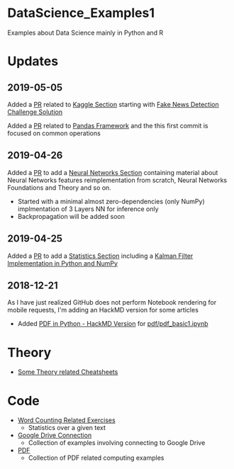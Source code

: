 
# DataScience_Examples1

Examples about Data Science mainly in Python and R 

# Updates 

## 2019-05-05 

Added a [PR](https://github.com/NicolaBernini/DataScience_Examples1/pull/7) related to [Kaggle Section](https://github.com/NicolaBernini/DataScience_Examples1/tree/master/kaggle) starting with [Fake News Detection Challenge Solution](https://www.kaggle.com/nicolabernini/fakenewschallenge-solution1) 

Added a [PR](https://github.com/NicolaBernini/DataScience_Examples1/pull/6) related to [Pandas Framework](https://github.com/NicolaBernini/DataScience_Examples1/tree/master/framework/pandas) and the this first commit is focused on common operations 

## 2019-04-26 

Added a [PR](https://github.com/NicolaBernini/DataScience_Examples1/pull/5) to add a [Neural Networks Section](https://github.com/NicolaBernini/DataScience_Examples1/tree/neural_networks_exercise_20190426_1832_1/neural_networks) containing material about Neural Networks features reimplementation from scratch, Neural Networks Foundations and Theory and so on. 
- Started with a minimal almost zero-dependencies (only NumPy) implmentation of 3 Layers NN for inference only 
- Backpropagation will be added soon 

## 2019-04-25 

Added a [PR](https://github.com/NicolaBernini/DataScience_Examples1/pull/4) to add a [Statistics Section](https://github.com/NicolaBernini/DataScience_Examples1/tree/master/statistics) including a [Kalman Filter Implementation in Python and NumPy](https://github.com/NicolaBernini/DataScience_Examples1/tree/master/statistics/kalman_filter)



## 2018-12-21 

As I have just realized GitHub does not perform Notebook rendering for mobile requests, I'm adding an HackMD version for some articles 

- Added [PDF in Python - HackMD Version](https://hackmd.io/jYpJjjipRESanbhOOpKPhQ) for [pdf/pdf_basic1.ipynb](pdf/pdf_basic1.ipynb)

# Theory 

- [Some Theory related Cheatsheets](cheatsheet)

# Code 

- [Word Counting Related Exercises](word_counting/)
  - Statistics over a given text 
- [Google Drive Connection](google_drive_connection/)
  - Collection of examples involving connecting to Google Drive 
- [PDF](pdf/)
  - Collection of PDF related computing examples 




